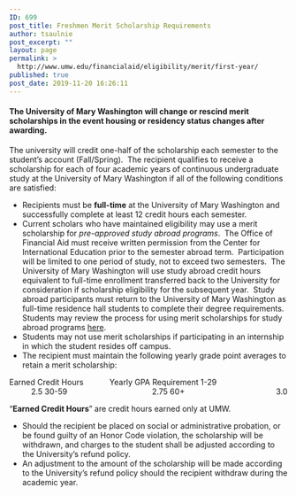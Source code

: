 ```yaml
---
ID: 699
post_title: Freshmen Merit Scholarship Requirements
author: tsaulnie
post_excerpt: ""
layout: page
permalink: >
  http://www.umw.edu/financialaid/eligibility/merit/first-year/
published: true
post_date: 2019-11-20 16:26:11
---
```

<h4><strong>The University of Mary Washington will change or rescind merit scholarships in the event housing or residency status changes after awarding</strong><strong>.</strong></h4>
The university will credit one-half of the scholarship each semester to the student’s account (Fall/Spring).  The recipient qualifies to receive a scholarship for each of four academic years of continuous undergraduate study at the University of Mary Washington if all of the following conditions are satisfied:
<ul>
 	<li>Recipients must be <strong>full-time</strong> at the University of Mary Washington and successfully complete at least 12 credit hours each semester.</li>
 	<li>Current scholars who have maintained eligibility may use a merit scholarship for <em>pre-approved study abroad programs</em>.  The Office of Financial Aid must receive written permission from the Center for International Education prior to the semester abroad term.  Participation will be limited to one period of study, not to exceed two semesters.  The University of Mary Washington will use study abroad credit hours equivalent to full-time enrollment transferred back to the University for consideration if scholarship eligibility for the subsequent year.  Study abroad participants must return to the University of Mary Washington as full-time residence hall students to complete their degree requirements. Students may review the process for using merit scholarships for study abroad programs <a href="http://www.umw.edu/financialaid/eligibility/study-abroad">here</a>.</li>
 	<li>Students may not use merit scholarships if participating in an internship in which the student resides off campus.</li>
 	<li>The recipient must maintain the following yearly grade point averages to retain a merit scholarship:</li>
</ul>
Earned Credit Hours            Yearly GPA Requirement
1-29                                          2.5
30-59                                       2.75
60+                                          3.0

“<strong>Earned Credit Hours</strong>” are credit hours earned only at UMW.
<ul>
 	<li>Should the recipient be placed on social or administrative probation, or be found guilty of an Honor Code violation, the scholarship will be withdrawn, and charges to the student shall be adjusted according to the University’s refund policy.</li>
 	<li>An adjustment to the amount of the scholarship will be made according to the University’s refund policy should the recipient withdraw during the academic year.</li>
</ul>